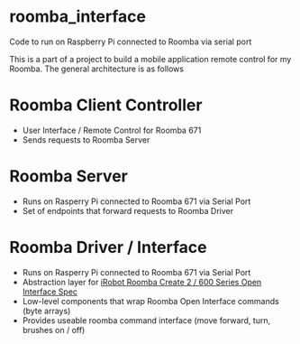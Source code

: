 # roomba_interface
Code to run on Raspberry Pi connected to Roomba via serial port

This is a part of a project to build a mobile application remote control for my Roomba. The general architecture is as follows

# Roomba Client Controller
* User Interface / Remote Control for Roomba 671
* Sends requests to Roomba Server

# Roomba Server
* Runs on Rasperry Pi connected to Roomba 671 via Serial Port
* Set of endpoints that forward requests to Roomba Driver

# Roomba Driver / Interface
* Runs on Rasperry Pi connected to Roomba 671 via Serial Port
* Abstraction layer for [iRobot Roomba Create 2 / 600 Series Open Interface Spec](https://www.irobotweb.com/~/media/MainSite/PDFs/About/STEM/Create/iRobot_Roomba_600_Open_Interface_Spec.pdf)
* Low-level components that wrap Roomba Open Interface commands (byte arrays)
* Provides useable roomba command interface (move forward, turn, brushes on / off)
